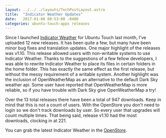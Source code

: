 ```yaml
---
layout: ../../../layouts/TechPostLayout.astro
title:  "Indicator Weather Updates"
date:   2017-01-08 00:53:00 -0400
categories: ubuntu-touch-apps releases
---
```


Since I launched [Indicator Weather](https://open-store.io/app/indicator-weather.bhdouglass)
for Ubuntu Touch last month, I've uploaded 12 new releases. It has been quite a
few, but many have been minor bug fixes and translation updates. One major
highlight of the releases was v1.10. This release allowed users with non-writable
systems to use Indicator Weather. Thanks to the suggestions of a few fellow
developers, I was able to rewrite Indicator Weather to place its files in certain
folders in the home folder. This has exactly the same effect as the first release,
but without the messy requirement of a writable system. Another highlight was
the inclusion of OpenWeatherMap as an alternative to the default Dark Sky weather
api. Some user have reported that OpenWeatherMap is more reliable, so if you have
trouble with Dark Sky give OpenWeatherMap a try!

Over the 13 total releases there have been a total of 947 downloads. Keep in
mind that this is not a count of users. With the OpenStore you don't need to
login so we don't track downloads by user. So every user that upgrades will count
multiple times. That being said, release v1.10 had the most downloads, clocking
in at 221.

You can grab the latest Indicator Weather in the [OpenStore](https://open-store.io/app/indicator-weather.bhdouglass).
